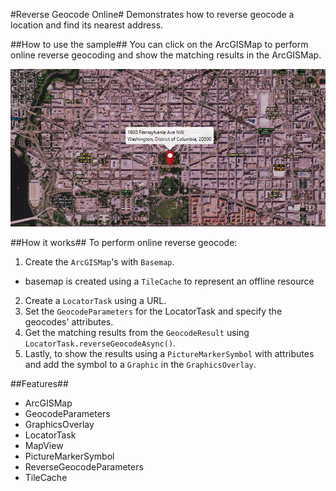 #Reverse Geocode Online#
Demonstrates how to reverse geocode a location and find its nearest address.

##How to use the sample##
You can click on the ArcGISMap to perform online reverse geocoding and show the matching results in the ArcGISMap. 

![](ReverseGeocodeOnline.png)

##How it works##
To perform online reverse geocode:

1. Create the `ArcGISMap`'s with `Basemap`.
  - basemap is created using a `TileCache` to represent an offline resource 
2. Create a `LocatorTask` using a URL.
3. Set the `GeocodeParameters` for the LocatorTask and specify the geocodes' attributes.
4. Get the matching results from the `GeocodeResult` using `LocatorTask.reverseGeocodeAsync()`.
5. Lastly, to show the results using a `PictureMarkerSymbol` with attributes and add the symbol to a `Graphic` in the  `GraphicsOverlay`.

##Features##
- ArcGISMap
- GeocodeParameters
- GraphicsOverlay
- LocatorTask
- MapView
- PictureMarkerSymbol
- ReverseGeocodeParameters 
- TileCache
